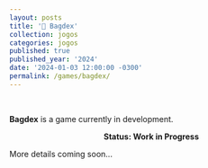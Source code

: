 ```yaml
---
layout: posts
title: '🧬 Bagdex'
collection: jogos
categories: jogos
published: true
published_year: '2024'
date: '2024-01-03 12:00:00 -0300'
permalink: /games/bagdex/
---
```


<div style="text-align:justify">
<p>⠀</p>
<p><b>Bagdex</b> is a game currently in development.</p>
<p style="text-align:center"><b>Status: Work in Progress</b></p>
<p>More details coming soon...</p>
</div> 
